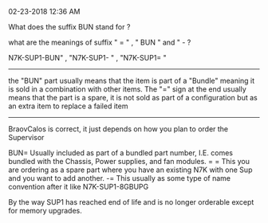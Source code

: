 02-23-2018 12:36 AM

What does the suffix BUN stand for ? 

what are the meanings of  suffix  " = " , " BUN " and " -  ?

 
N7K-SUP1-BUN"  ,  "N7K-SUP1- "  ,  "N7K-SUP1= "

---------------------
the "BUN" part usually means that the item is part of a "Bundle" meaning it is sold in a combination with other items. The "=" sign at the end usually means that the part is a spare, it is not sold as part of a configuration but as an extra item to replace a failed item

---------------------

BraovCalos is correct, it just depends on how you plan to order the Supervisor

BUN= Usually included as part of a bundled part number, I.E. comes bundled with the Chassis, Power supplies, and fan modules.
= = This you are ordering as a spare part where you have an existing N7K with one Sup and you want to add another.
-= This usually as some type of name convention after it like N7K-SUP1-8GBUPG

By the way SUP1 has reached end of life and is no longer orderable except for memory upgrades.
